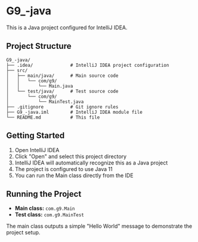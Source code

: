 # G9_-java

This is a Java project configured for IntelliJ IDEA.

## Project Structure

```
G9_-java/
├── .idea/              # IntelliJ IDEA project configuration
├── src/
│   ├── main/java/      # Main source code
│   │   └── com/g9/
│   │       └── Main.java
│   └── test/java/      # Test source code
│       └── com/g9/
│           └── MainTest.java
├── .gitignore          # Git ignore rules
├── G9_-java.iml        # IntelliJ IDEA module file
└── README.md           # This file
```

## Getting Started

1. Open IntelliJ IDEA
2. Click "Open" and select this project directory
3. IntelliJ IDEA will automatically recognize this as a Java project
4. The project is configured to use Java 11
5. You can run the Main class directly from the IDE

## Running the Project

- **Main class:** `com.g9.Main`
- **Test class:** `com.g9.MainTest`

The main class outputs a simple "Hello World" message to demonstrate the project setup.